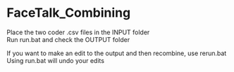 # FaceTalk_Combining
Place the two coder .csv files in the INPUT folder\
Run run.bat and check the OUTPUT folder

If you want to make an edit to the output and then recombine, use rerun.bat\
Using run.bat will undo your edits
